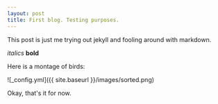 ```yaml
---
layout: post
title: First blog. Testing purposes.
---
```


This post is just me trying out jekyll and fooling around with markdown.

*italics*
**bold**

Here is a montage of birds:

![_config.yml]({{ site.baseurl }}/images/sorted.png)

Okay, that's it for now.
